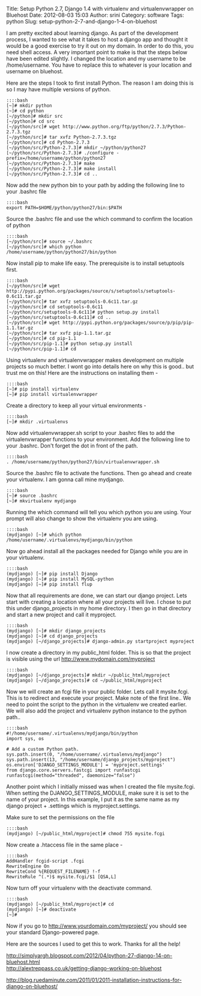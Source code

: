 Title: Setup Python 2.7, Django 1.4 with virtualenv and virtualenvwrapper on Bluehost
Date: 2012-08-03 15:03
Author: srini
Category: software
Tags: python
Slug: setup-python-2-7-and-django-1-4-on-bluehost

I am pretty excited about learning django. As part of the development
process, I wanted to see what it takes to host a django app and thought
it would be a good exercise to try it out on my domain. In order to do
this, you need shell access. A very important point to make is that the
steps below have been edited slightly. I changed the location and my
username to be /home/username. You have to replace this to whatever is
your location and username on bluehost.

Here are the steps I took to first install Python. The reason I am doing
this is so I may have multiple versions of python.


    ::::bash  
    [~]# mkdir python  
    [~]# cd python  
    [~/python]# mkdir src  
    [~/python]# cd src  
    [~/python/src]# wget http://www.python.org/ftp/python/2.7.3/Python-2.7.3.tgz  
    [~/python/src]# tar xvfz Python-2.7.3.tgz  
    [~/python/src]# cd Python-2.7.3  
    [~/python/src/Python-2.7.3]# mkdir ~/python/python27  
    [~/python/src/Python-2.7.3]# ./configure -prefix=/home/username/python/python27  
    [~/python/src/Python-2.7.3]# make  
    [~/python/src/Python-2.7.3]# make install  
    [~/python/src/Python-2.7.3]# cd ..  
      

Now add the new python bin to your path by adding the following line to
your .bashrc file  

    ::::bash  
    export PATH=$HOME/python/python27/bin:$PATH  
      

Source the .bashrc file and use the which command to confirm the
location of python  

    ::::bash  
    [~/python/src]# source ~/.bashrc  
    [~/python/src]# which python  
    /home/username/python/python27/bin/python  
      

Now install pip to make life easy. The prerequisite is to install
setuptools first.  

    ::::bash  
    [~/python/src]# wget http://pypi.python.org/packages/source/s/setuptools/setuptools-0.6c11.tar.gz  
    [~/python/src]# tar xvfz setuptools-0.6c11.tar.gz  
    [~/python/src]# cd setuptools-0.6c11  
    [~/python/src/setuptools-0.6c11]# python setup.py install  
    [~/python/src/setuptools-0.6c11]# cd ..  
    [~/python/src]# wget http://pypi.python.org/packages/source/p/pip/pip-1.1.tar.gz  
    [~/python/src]# tar xvfz pip-1.1.tar.gz  
    [~/python/src]# cd pip-1.1  
    [~/python/src/pip-1.1]# python setup.py install  
    [~/python/src/pip-1.1]# cd  
      

Using virtualenv and virtualenvwrapper makes development on multiple
projects so much better. I wont go into details here on why this is
good.. but trust me on this! Here are the instructions on installing
them -  

    ::::bash  
    [~]# pip install virtualenv  
    [~]# pip install virtualenvwrapper  
      

Create a directory to keep all your virtual environments -  

    ::::bash  
    [~]# mkdir .virtualenvs  
      

Now add virtualenvwrapper.sh script to your .bashrc files to add the
virtualenvwrapper functions to your environment. Add the following line
to your .bashrc. Don't forget the dot in front of the path.  

    ::::bash  
    . /home/username/python/python27/bin/virtualenvwrapper.sh  
      

Source the .bashrc file to activate the functions. Then go ahead and
create your virtualenv. I am gonna call mine mydjango.  

    ::::bash  
    [~]# source .bashrc  
    [~]# mkvirtualenv mydjango  
      

Running the which command will tell you which python you are using.
Your prompt will also change to show the virtualenv you are using.  

    ::::bash  
    (mydjango) [~]# which python  
    /home/username/.virtualenvs/mydjango/bin/python  
      

Now go ahead install all the packages needed for Django while you are
in your virtualenv.  

    ::::bash  
    (mydjango) [~]# pip install Django  
    (mydjango) [~]# pip install MySQL-python  
    (mydjango) [~]# pip install flup  
      

Now that all requirements are done, we can start our django project.
Lets start with creating a location where all your projects will live. I
chose to put this under django_projects in my home directory. I then go
in that directory and start a new project and call it myproject.  

    ::::bash  
    (mydjango) [~]# mkdir django_projects  
    (mydjango) [~]# cd django_projects  
    (mydjango) [~/django_projects]# django-admin.py startproject myproject  
      

I now create a directory in my public_html folder. This is so that the
project is visible using the url http://www.mydomain.com/myproject  

    ::::bash  
    (mydjango) [~/django_projects]# mkdir ~/public_html/myproject  
    (mydjango) [~/django_projects]# cd ~/public_html/myproject  
      

Now we will create an fcgi file in your public folder. Lets call it
mysite.fcgi. This is to redirect and execute your project. Make note of
the first line.. We need to point the script to the python in the
virtualenv we created earlier. We will also add the project and
virtualenv python instance to the python path..  

    ::::bash  
    #!/home/username/.virtualenvs/mydjango/bin/python  
    import sys, os
    
    # Add a custom Python path.  
    sys.path.insert(0, "/home/username/.virtualenvs/mydjango")  
    sys.path.insert(13, "/home/username/django_projects/myproject")  
    os.environ['DJANGO_SETTINGS_MODULE'] = 'myproject.settings'  
    from django.core.servers.fastcgi import runfastcgi  
    runfastcgi(method="threaded", daemonize="false")  
      

Another point which I initially missed was when I created the file
mysite.fcgi. When setting the DJANGO_SETTINGS_MODULE, make sure it is
set to the name of your project. In this example, I put it as the same
name as my django project + .settings which is myproject.settings.

Make sure to set the permissions on the file  

    ::::bash  
    (mydjango) [~/public_html/myproject]# chmod 755 mysite.fcgi  
      

Now create a .htaccess file in the same place -  

    ::::bash  
    AddHandler fcgid-script .fcgi  
    RewriteEngine On  
    RewriteCond %{REQUEST_FILENAME} !-f  
    RewriteRule ^(.*)$ mysite.fcgi/$1 [QSA,L]  
      

Now turn off your virtualenv with the deactivate command.  

    ::::bash  
    (mydjango) [~/public_html/myproject]# cd  
    (mydjango) [~]# deactivate  
    [~]#  
    


Now if you go to http://www.yourdomain.com/myproject/ you should see
your standard Django-powered page.

Here are the sources I used to get this to work. Thanks for all the
help!  

http://simplyargh.blogspot.com/2012/04/python-27-django-14-on-bluehost.html  
http://alextreppass.co.uk/getting-django-working-on-bluehost  

http://blog.ruedaminute.com/2011/01/2011-installation-instructions-for-django-on-bluehost/
